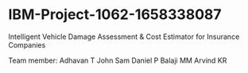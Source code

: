 # IBM-Project-1062-1658338087
Intelligent Vehicle Damage Assessment &amp; Cost Estimator for Insurance Companies

Team member:
Adhavan T
John Sam Daniel P
Balaji MM
Arvind KR
